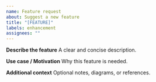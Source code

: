 ```yaml
---
name: Feature request
about: Suggest a new feature
title: "[FEATURE]"
labels: enhancement
assignees: ""
---
```


**Describe the feature**
A clear and concise description.

**Use case / Motivation**
Why this feature is needed.

**Additional context**
Optional notes, diagrams, or references.
